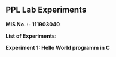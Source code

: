 ## PPL Lab Experiments

<b> MIS No. :- 111903040


<b>List of Experiments:
  
  
  Experiment 1: Hello World programm in C
